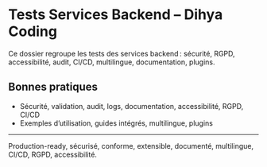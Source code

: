 # Tests Services Backend – Dihya Coding

Ce dossier regroupe les tests des services backend : sécurité, RGPD, accessibilité, audit, CI/CD, multilingue, documentation, plugins.

## Bonnes pratiques

- Sécurité, validation, audit, logs, documentation, accessibilité, RGPD, CI/CD
- Exemples d’utilisation, guides intégrés, multilingue, plugins

---

Production-ready, sécurisé, conforme, extensible, documenté, multilingue, CI/CD, RGPD, accessibilité.
